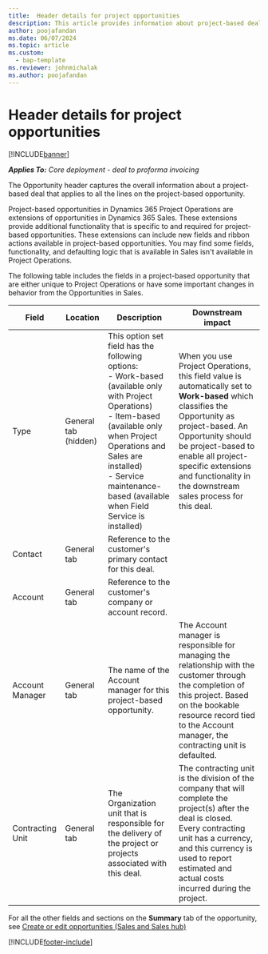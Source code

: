 ```yaml
---
title:  Header details for project opportunities
description: This article provides information about project-based deals and project-based opportunity lines.
author: poojafandan
ms.date: 06/07/2024
ms.topic: article
ms.custom: 
  - bap-template
ms.reviewer: johnmichalak
ms.author: poojafandan
---
```


# Header details for project opportunities

[!INCLUDE[banner](../../includes/banner.md)]

_**Applies To:** Core deployment - deal to proforma invoicing_

The Opportunity header captures the overall information about a project-based deal that applies to all the lines on the project-based opportunity.

Project-based opportunities in Dynamics 365 Project Operations are extensions of opportunities in Dynamics 365 Sales. These extensions provide additional functionality that is specific to and required for project-based opportunities. These extensions can include new fields and ribbon actions available in project-based opportunities. You may find some fields, functionality, and defaulting logic that is available in Sales isn't available in Project Operations.

The following table includes the fields in a project-based opportunity that are either unique to Project Operations or have some important changes in behavior from the Opportunities in Sales.

| **Field** | **Location** | **Description** | **Downstream impact** |
| --- | --- | --- | --- |
| Type | General tab (hidden) | This option set field has the following options:</br>- Work-based (available only with Project Operations)</br>- Item-based (available only when Project Operations and Sales are installed)</br>- Service maintenance-based (available when Field Service is installed) | When you use Project Operations, this field value is automatically set to **Work-based** which classifies the Opportunity as project-based. An Opportunity should be project-based to enable all project-specific extensions and functionality in the downstream sales process for this deal. |
| Contact | General tab | Reference to the customer's primary contact for this deal. | |
| Account | General tab | Reference to the customer's company or account record. | |
| Account Manager | General tab | The name of the Account manager for this project-based opportunity. | The Account manager is responsible for managing the relationship with the customer through the completion of this project. Based on the bookable resource record tied to the Account manager, the contracting unit is defaulted. |
| Contracting Unit | General tab | The Organization unit that is responsible for the delivery of the project or projects associated with this deal. | The contracting unit is the division of the company that will complete the project(s) after the deal is closed. Every contracting unit has a currency, and this currency is used to report estimated and actual costs incurred during the project. |

For all the other fields and sections on the **Summary** tab of the opportunity, see [Create or edit opportunities (Sales and Sales hub)](/dynamics365/sales-enterprise/create-edit-opportunity-sales)


[!INCLUDE[footer-include](../../includes/footer-banner.md)]
